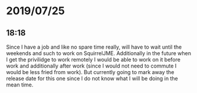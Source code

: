 # 2019/07/25

## 18:18

Since I have a job and like no spare time really, will have to wait until the
weekends and such to work on SquirrelJME. Additionally in the future when I
get the privilidge to work remotely I would be able to work on it before work
and additionally after work (since I would not need to commute I would be less
fried from work). But currently going to mark away the release date for this
one since I do not know what I will be doing in the mean time.

